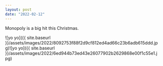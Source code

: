 ```yaml
---
layout: post
date: "2022-02-12"
---
```


Monopoly is a big hit this Christmas.

![yo yo]({{ site.baseurl }}/assets/images/2022/8092753f88f2d9cf812ed4ad66c23b6adb615ddd.jpg)![yo yo]({{ site.baseurl }}/assets/images/2022/6ed944b73ed43e26077902b2629868e00f1c55e1.jpg)
